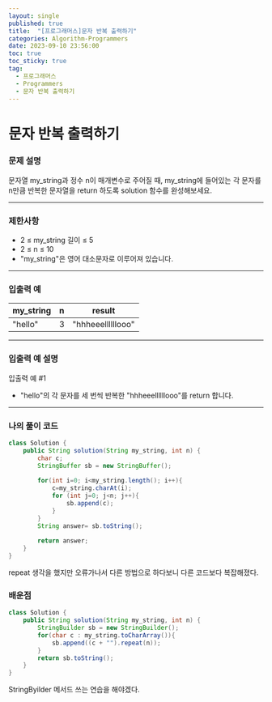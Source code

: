 ```yaml
---
layout: single
published: true
title:  "[프로그래머스]문자 반복 출력하기"
categories: Algorithm-Programmers
date: 2023-09-10 23:56:00
toc: true
toc_sticky: true
tag:   
  - 프로그래머스
  - Programmers
  - 문자 반복 출력하기
---
```


# 문자 반복 출력하기

### 문제 설명
문자열 my_string과 정수 n이 매개변수로 주어질 때, my_string에 들어있는 각 문자를 n만큼 반복한 문자열을 return 하도록 solution 함수를 완성해보세요.

----------------

### 제한사항

* 2 ≤ my_string 길이 ≤ 5
* 2 ≤ n ≤ 10
* "my_string"은 영어 대소문자로 이루어져 있습니다.

----------------

### 입출력 예


|my_string  |	n|	result|
|---|---|---|
|"hello"|3|  "hhheeellllllooo"|
  
----------------
### 입출력 예 설명

입출력 예 #1
* "hello"의 각 문자를 세 번씩 반복한 "hhheeellllllooo"를 return 합니다.





----------------

### 나의 풀이 코드

```java
class Solution {
    public String solution(String my_string, int n) {
        char c;
        StringBuffer sb = new StringBuffer();
        
        for(int i=0; i<my_string.length(); i++){
            c=my_string.charAt(i);
            for (int j=0; j<n; j++){
                sb.append(c);
            }
        }
        String answer= sb.toString();
        
        return answer;
    }
}
```
<p>
repeat 생각을 했지만 오류가나서 다른 방법으로 하다보니 다른 코드보다 복잡해졌다. 
</p>



### 배운점

```java
class Solution {
    public String solution(String my_string, int n) {
        StringBuilder sb = new StringBuilder();
        for(char c : my_string.toCharArray()){
            sb.append((c + "").repeat(n));
        }
        return sb.toString();
    }
}
```

<p>
StringByilder 메서드 쓰는 연습을 해야겠다.
</p>
